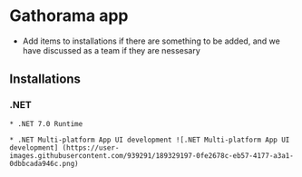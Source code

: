 # Gathorama app
- Add items to installations if there are something to be added, and we have discussed as a team if they are nessesary

## Installations

### .NET
```
* .NET 7.0 Runtime 
 
* .NET Multi-platform App UI development ![.NET Multi-platform App UI development] (https://user-images.githubusercontent.com/939291/189329197-0fe2678c-eb57-4177-a3a1-0dbbcada946c.png)

```